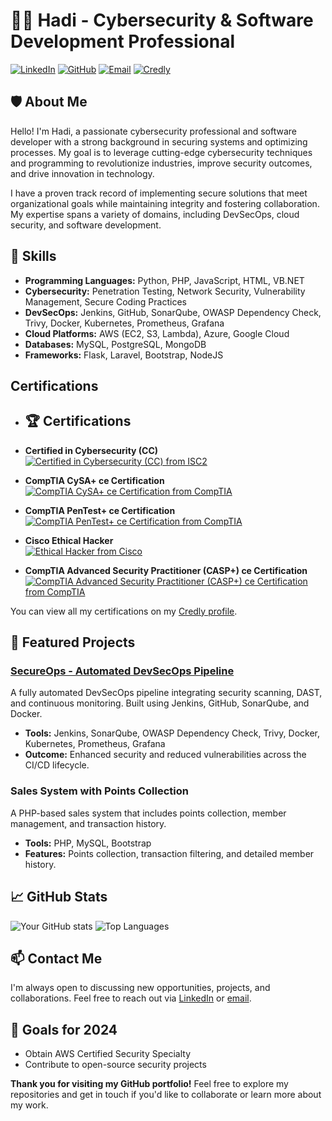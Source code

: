 # 👨‍💻 Hadi - Cybersecurity & Software Development Professional

[![LinkedIn](https://img.shields.io/badge/LinkedIn-securedevmy-blue)](https://www.linkedin.com/in/securedevmy/)
[![GitHub](https://img.shields.io/badge/GitHub-SecureDevMY-lightgrey)](https://github.com/SecureDevMY)
[![Email](https://img.shields.io/badge/Email-a.hadi.a.halim@gmail.com-red)](mailto:a.hadi.a.halim@gmail.com)
[![Credly](https://img.shields.io/badge/Credly-Profile-green)](https://www.credly.com/users/securedevmy)

## 🛡️ About Me

Hello! I'm Hadi, a passionate cybersecurity professional and software developer with a strong background in securing systems and optimizing processes. 
My goal is to leverage cutting-edge cybersecurity techniques and programming to revolutionize industries, improve security outcomes, and drive innovation in technology.

I have a proven track record of implementing secure solutions that meet organizational goals while maintaining integrity and fostering collaboration. 
My expertise spans a variety of domains, including DevSecOps, cloud security, and software development.


## 💼 Skills

- **Programming Languages:** Python, PHP, JavaScript, HTML, VB.NET
- **Cybersecurity:** Penetration Testing, Network Security, Vulnerability Management, Secure Coding Practices
- **DevSecOps:** Jenkins, GitHub, SonarQube, OWASP Dependency Check, Trivy, Docker, Kubernetes, Prometheus, Grafana
- **Cloud Platforms:** AWS (EC2, S3, Lambda), Azure, Google Cloud
- **Databases:** MySQL, PostgreSQL, MongoDB
- **Frameworks:** Flask, Laravel, Bootstrap, NodeJS

## Certifications
- ## 🏆 Certifications

- **Certified in Cybersecurity (CC)**  
  [![Certified in Cybersecurity (CC) from ISC2](https://images.credly.com/size/60x60/images/2030e43f-8003-4d4b-9630-847add403c87/image.png)](https://www.credly.com/badges/b3c6d1bf-0c72-44a2-9b94-8d032166878a)
  
- **CompTIA CySA+ ce Certification**  
  [![CompTIA CySA+ ce Certification from CompTIA](https://images.credly.com/size/60x60/images/5cb4b153-44d8-410c-97c6-6afba3faa4af/Comptia_CySA_2Bce.png)](https://www.credly.com/earner/earned/badge/d44530ba-285f-479f-9d34-c651f43a5dd8)

- **CompTIA PenTest+ ce Certification**  
  [![CompTIA PenTest+ ce Certification from CompTIA](https://images.credly.com/size/60x60/images/87ef04a1-b68d-4c11-acaf-a5b1d4c2c9ea/CompTIA_PenTest_2B.png)](https://www.credly.com/earner/earned/badge/22333c6a-4267-44d9-9193-ba87dcb985d7)

- **Cisco Ethical Hacker**  
  [![Ethical Hacker from Cisco](https://images.credly.com/size/60x60/images/242902b5-f527-42ad-865e-977c9e1b5b58/image.png)](https://www.credly.com/earner/earned/badge/7a714d9b-c753-4436-962a-6d4f1b5fce0e)
  
- **CompTIA Advanced Security Practitioner (CASP+) ce Certification**  
  [![CompTIA Advanced Security Practitioner (CASP+) ce Certification from CompTIA](https://images.credly.com/size/60x60/images/7b0fab0d-c9d5-409d-bdc0-1772143cdab1/CompTIA_CASP_2Bce.png)](https://www.credly.com/earner/earned/badge/8f2c3042-3187-4a41-a293-f2d9175296bf)

You can view all my certifications on my [Credly profile](https://www.credly.com/users/securedevmy).


## 🚀 Featured Projects

### [SecureOps - Automated DevSecOps Pipeline](https://github.com/SecureDevMY/SecureOps)
A fully automated DevSecOps pipeline integrating security scanning, DAST, and continuous monitoring. Built using Jenkins, GitHub, SonarQube, and Docker.

- **Tools:** Jenkins, SonarQube, OWASP Dependency Check, Trivy, Docker, Kubernetes, Prometheus, Grafana
- **Outcome:** Enhanced security and reduced vulnerabilities across the CI/CD lifecycle.

### Sales System with Points Collection
A PHP-based sales system that includes points collection, member management, and transaction history.

- **Tools:** PHP, MySQL, Bootstrap
- **Features:** Points collection, transaction filtering, and detailed member history.


## 📈 GitHub Stats

![Your GitHub stats](https://github-readme-stats.vercel.app/api?username=SecureDevMY&show_icons=true&theme=radical)
![Top Languages](https://github-readme-stats.vercel.app/api/top-langs/?username=SecureDevMY&layout=compact&theme=radical)


## 📫 Contact Me

I'm always open to discussing new opportunities, projects, and collaborations. 
Feel free to reach out via [LinkedIn](https://www.linkedin.com/in/securedevmy/) or [email](mailto:a.hadi.a.halim@gmail.com).


## 🎯 Goals for 2024

- Obtain AWS Certified Security Specialty
- Contribute to open-source security projects
  

**Thank you for visiting my GitHub portfolio!** Feel free to explore my repositories and get in touch if you'd like to collaborate or learn more about my work.
